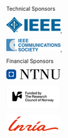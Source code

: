 Technical Sponsors

[<img src="../assets/images/sponsors/ieee-mb-blue-1.gif">](https://www.ieee.org/),

[<img src="../assets/images/sponsors/IEEE-comsoc.gif.png">](https://www.comsoc.org/),

Financial Sponsors

[<img src="../assets/images/sponsors/NTNU.png">](https://www.ntnu.no/)

[<img src="../assets/images/sponsors/nfr.png">](https://www.nfr.no/)

[<img src="../assets/images/sponsors/inr_logo_rouge.jpg" width="144">](https://www.inria.fr)
